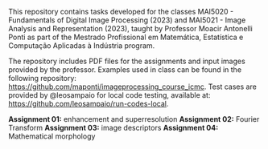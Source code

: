 This repository contains tasks developed for the classes MAI5020 - Fundamentals of Digital Image Processing (2023) and MAI5021 - Image Analysis and Representation (2023), taught by Professor Moacir Antonelli Ponti as part of the Mestrado Profissional em Matemática, Estatística e Computação Aplicadas à Indústria program. 

The repository includes PDF files for the assignments and input images provided by the professor. 
Examples used in class can be found in the following repository: https://github.com/maponti/imageprocessing_course_icmc.
Test cases are provided by @leosampaio for local code testing, available at: https://github.com/leosampaio/run-codes-local.

**Assignment 01:** enhancement and superresolution
**Assignment 02:** Fourier Transform
**Assignment 03:** image descriptors
**Assignment 04:** Mathematical morphology
